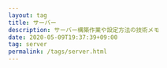 ```yaml
---
layout: tag
title: サーバー
description: サーバー構築作業や設定方法の技術メモ
date: 2020-05-09T19:37:39+09:00
tag: server
permalink: /tags/server.html
---
```

